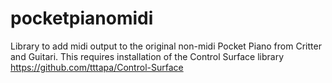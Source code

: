 # pocketpianomidi
Library to add midi output to the original non-midi Pocket Piano from Critter and Guitari. This requires installation of the Control Surface library https://github.com/tttapa/Control-Surface

